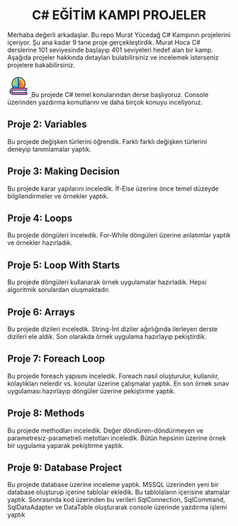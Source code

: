 <h1 align="center">C# EĞİTİM KAMPI PROJELER </h1>

Merhaba değerli arkadaşlar. Bu repo Murat Yücedağ C# Kampının projelerini içeriyor. Şu ana kadar 9 tane proje gerçekleştirdik. Murat Hoca C# derslerine 101 seviyesinde başlayıp 401 seviyeleri hedef alan bir kamp. Aşağıda projeler hakkında detayları bulabilirsiniz ve incelemek isterseniz projelere bakabilirsiniz. 


<a href="https://www.freepik.com/search">
    <img src="https://raw.githubusercontent.com/receppazarli/CSharpEducationCamp/master/assets/geography_12743755.gif" alt="Icon by Freepik" width="50">
</a> Bu projede C# temel konularından derse başlıyoruz. Console üzerinden yazdırma komutlarını ve daha birçok konuyu inceliyoruz.


<h2> Proje 2: Variables  </h2>
Bu projede değişken türlerini öğrendik. Farklı farklı değişken türlerini deneyip tanımlamalar yaptık.

<h2> Proje 3: Making Decision </h2>
Bu projede karar yapılarını inceledik. İf-Else üzerine önce temel düzeyde bilgilendirmeler ve örnekler yaptık.

<h2> Proje 4: Loops </h2>
Bu projede döngüleri inceledik. For-While döngüleri üzerine anlatımlar yaptık ve örnekler hazırladık.

<h2> Proje 5: Loop With Starts  </h2>
Bu projede döngüleri kullanarak örnek uygulamalar hazırladık. Hepsi algoritmik sorulardan oluşmaktadır.

<h2> Proje 6: Arrays  </h2>
Bu projede dizileri inceledik. String-İnt diziler ağırlığında ilerleyen derste dizileri ele aldık. Son olarakda örnek uygulama hazırlayıp pekiştirdik.

<h2> Proje 7: Foreach Loop </h2>
Bu projede foreach yapısını inceledik. Foreach nasıl oluşturulur, kullanılır, kolaylıkları nelerdir vs. konular üzerine çalışmalar yaptık. En son örnek sınav uygulaması hazırlayıp döngüler üzerine pekiştirme yaptık.

<h2> Proje 8: Methods </h2>
Bu projede methodları inceledik. Değer döndüren-döndürmeyen ve parametresiz-parametreli metotları inceledik. Bütün hepsinin üzerine örnek bir uygulama yaparak pekiştirme yaptık.

<h2> Proje 9: Database Project  </h2>
Bu projede database üzerine inceleme yaptık. MSSQL üzerinden yeni bir database oluşturup içerine tablolar ekledik. Bu tablolaların içerisine atamalar yaptık. Sonrasında kod üzerinden bu verileri SqlConnection, SqlCommand, SqlDataAdapter ve DataTable oluşturarak console üzerinde yazdırma işlemi yaptık




